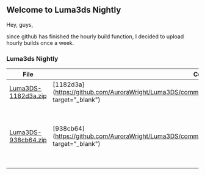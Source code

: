 ## Welcome to Luma3ds Nightly

Hey, guys,

since github has finished the hourly build function, I decided to upload hourly builds once a week.

### Luma3ds Nightly

File | Commit | Date | Message
------------ | ------------- | ------------- | -------------
[Luma3DS-1182d3a.zip](builds/Luma3DS-1182d3a.zip) | [1182d3a](https://github.com/AuroraWright/Luma3DS/commit/1182d3a62772b970bbce6de33a0658df4e11fca1 target="_blank") | 22.03.2018 | Fix #1050
[Luma3DS-938cb64.zip](builds/Luma3DS-938cb64.zip) | [938cb64](https://github.com/AuroraWright/Luma3DS/commit/938cb6492f0201a102a873772a1d1db2e270107b target="_blank") | 20.03.2018 | Revert "Revert "Switched from mapping target process memory to svcReadProcessMemory & svcWriteProcessMemory functions.""

